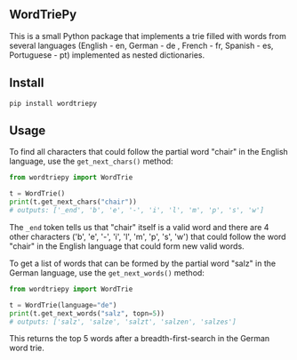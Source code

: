## WordTriePy

This is a small Python package that implements a trie filled with words from several languages (English - en, German - de , French - fr, Spanish - es, Portuguese - pt) implemented as nested dictionaries.

## Install

```pip install wordtriepy```

## Usage

To find all characters that could follow the partial word "chair" in the English language, use the `get_next_chars()` method:

```python
from wordtriepy import WordTrie

t = WordTrie()
print(t.get_next_chars("chair"))
# outputs: ['_end', 'b', 'e', '-', 'i', 'l', 'm', 'p', 's', 'w']
```

The `_end` token tells us that "chair" itself is a valid word and there are 4 other characters ('b', 'e', '-', 'i', 'l', 'm', 'p', 's', 'w') that could follow the word "chair" in the English language that could form new valid words.

To get a list of words that can be formed by the partial word "salz" in the German language, use the `get_next_words()` method:

```python
from wordtriepy import WordTrie

t = WordTrie(language="de")
print(t.get_next_words("salz", topn=5))
# outputs: ['salz', 'salze', 'salzt', 'salzen', 'salzes']
```

This returns the top 5 words after a breadth-first-search in the German word trie.
